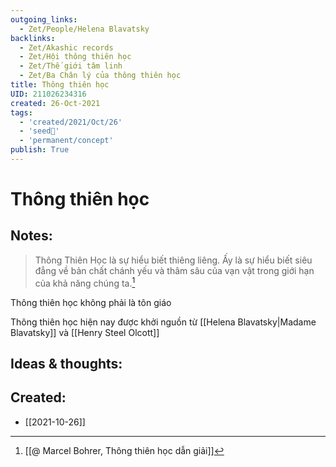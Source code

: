 ```yaml
---
outgoing_links:
  - Zet/People/Helena Blavatsky
backlinks:
  - Zet/Akashic records
  - Zet/Hội thông thiên học
  - Zet/Thế giới tâm linh
  - Zet/Ba Chân lý của thông thiên học
title: Thông thiên học
UID: 211026234316
created: 26-Oct-2021
tags:
  - 'created/2021/Oct/26'
  - 'seed🥜'
  - 'permanent/concept'
publish: True
---
```

# Thông thiên học

## Notes:
> Thông Thiên Học là sự hiểu biết thiêng liêng. Ấy là sự hiểu biết siêu đẳng về bản chất chánh yếu và thâm sâu của vạn vật trong giới hạn của khả năng chúng ta.[^1]

Thông thiên học không phải là tôn giáo

Thông thiên học hiện nay được khởi nguồn từ [[Helena Blavatsky|Madame Blavatsky]] và [[Henry Steel Olcott]]

## Ideas & thoughts:


[^1]: [[@ Marcel Bohrer, Thông thiên học dẫn giải]]
## Created:
- [[2021-10-26]]
